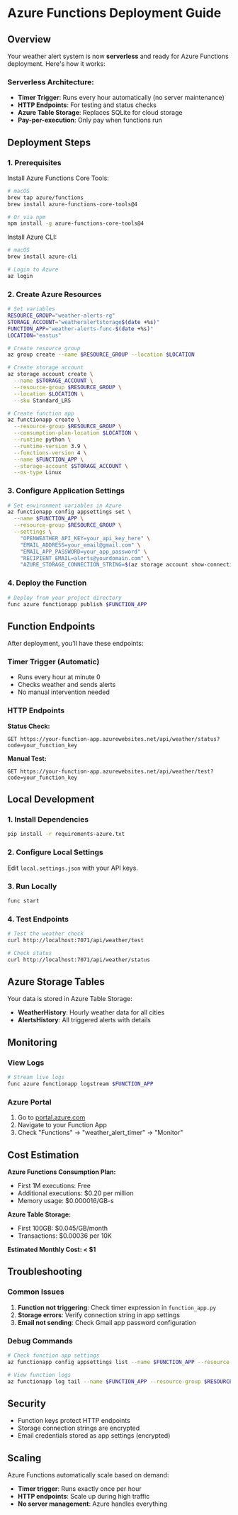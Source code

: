 # Azure Functions Deployment Guide

## Overview

Your weather alert system is now **serverless** and ready for Azure Functions deployment. Here's how it works:

### **Serverless Architecture:**
- **Timer Trigger**: Runs every hour automatically (no server maintenance)
- **HTTP Endpoints**: For testing and status checks
- **Azure Table Storage**: Replaces SQLite for cloud storage
- **Pay-per-execution**: Only pay when functions run

## Deployment Steps

### 1. Prerequisites

Install Azure Functions Core Tools:
```bash
# macOS
brew tap azure/functions
brew install azure-functions-core-tools@4

# Or via npm
npm install -g azure-functions-core-tools@4
```

Install Azure CLI:
```bash
# macOS
brew install azure-cli

# Login to Azure
az login
```

### 2. Create Azure Resources

```bash
# Set variables
RESOURCE_GROUP="weather-alerts-rg"
STORAGE_ACCOUNT="weatheralertstorage$(date +%s)"
FUNCTION_APP="weather-alerts-func-$(date +%s)"
LOCATION="eastus"

# Create resource group
az group create --name $RESOURCE_GROUP --location $LOCATION

# Create storage account
az storage account create \
  --name $STORAGE_ACCOUNT \
  --resource-group $RESOURCE_GROUP \
  --location $LOCATION \
  --sku Standard_LRS

# Create function app
az functionapp create \
  --resource-group $RESOURCE_GROUP \
  --consumption-plan-location $LOCATION \
  --runtime python \
  --runtime-version 3.9 \
  --functions-version 4 \
  --name $FUNCTION_APP \
  --storage-account $STORAGE_ACCOUNT \
  --os-type Linux
```

### 3. Configure Application Settings

```bash
# Set environment variables in Azure
az functionapp config appsettings set \
  --name $FUNCTION_APP \
  --resource-group $RESOURCE_GROUP \
  --settings \
    "OPENWEATHER_API_KEY=your_api_key_here" \
    "EMAIL_ADDRESS=your_email@gmail.com" \
    "EMAIL_APP_PASSWORD=your_app_password" \
    "RECIPIENT_EMAIL=alerts@yourdomain.com" \
    "AZURE_STORAGE_CONNECTION_STRING=$(az storage account show-connection-string --name $STORAGE_ACCOUNT --resource-group $RESOURCE_GROUP --query connectionString --output tsv)"
```

### 4. Deploy the Function

```bash
# Deploy from your project directory
func azure functionapp publish $FUNCTION_APP
```

## Function Endpoints

After deployment, you'll have these endpoints:

### **Timer Trigger** (Automatic)
- Runs every hour at minute 0
- Checks weather and sends alerts
- No manual intervention needed

### **HTTP Endpoints**

**Status Check:**
```
GET https://your-function-app.azurewebsites.net/api/weather/status?code=your_function_key
```

**Manual Test:**
```
GET https://your-function-app.azurewebsites.net/api/weather/test?code=your_function_key
```

## Local Development

### 1. Install Dependencies
```bash
pip install -r requirements-azure.txt
```

### 2. Configure Local Settings
Edit `local.settings.json` with your API keys.

### 3. Run Locally
```bash
func start
```

### 4. Test Endpoints
```bash
# Test the weather check
curl http://localhost:7071/api/weather/test

# Check status
curl http://localhost:7071/api/weather/status
```

## Azure Storage Tables

Your data is stored in Azure Table Storage:

- **WeatherHistory**: Hourly weather data for all cities
- **AlertsHistory**: All triggered alerts with details

## Monitoring

### View Logs
```bash
# Stream live logs
func azure functionapp logstream $FUNCTION_APP
```

### Azure Portal
1. Go to [portal.azure.com](https://portal.azure.com)
2. Navigate to your Function App
3. Check "Functions" → "weather_alert_timer" → "Monitor"

## Cost Estimation

**Azure Functions Consumption Plan:**
- First 1M executions: Free
- Additional executions: $0.20 per million
- Memory usage: $0.000016/GB-s

**Azure Table Storage:**
- First 100GB: $0.045/GB/month
- Transactions: $0.00036 per 10K

**Estimated Monthly Cost: < $1**

## Troubleshooting

### Common Issues

1. **Function not triggering**: Check timer expression in `function_app.py`
2. **Storage errors**: Verify connection string in app settings
3. **Email not sending**: Check Gmail app password configuration

### Debug Commands
```bash
# Check function app settings
az functionapp config appsettings list --name $FUNCTION_APP --resource-group $RESOURCE_GROUP

# View function logs
az functionapp log tail --name $FUNCTION_APP --resource-group $RESOURCE_GROUP
```

## Security

- Function keys protect HTTP endpoints
- Storage connection strings are encrypted
- Email credentials stored as app settings (encrypted)

## Scaling

Azure Functions automatically scale based on demand:
- **Timer trigger**: Runs exactly once per hour
- **HTTP endpoints**: Scale up during high traffic
- **No server management**: Azure handles everything
